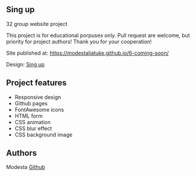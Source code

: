 ## Sing up
32 group website project

This project is for educational porpuses only. Pull request are welcome, but priority for project authors! Thank you for your cooperation!

Site published at: https://modestaliatuke.github.io/6-coming-soon/

Design: [Sing up](https://discord.com/channels/571393319201144843/850245533838868480)

## Project features
- Responsive design
- Github pages 
- FontAwesome icons
- HTML form
- CSS animation
- CSS blur effect
- CSS background image

## Authors
Modesta [Github](https://github.com/ModestaLiatuke)